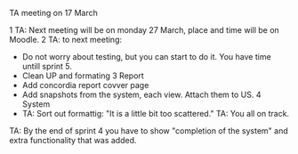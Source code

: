 TA meeting on 17 March

1 TA: Next meeting will be on monday 27 March, place and time will be on Moodle.
2 TA: to next meeting:
  - Do not worry about testing, but you can start to do it. You have time untill sprint 5.
  - Clean UP and formating
3 Report
  - Add concordia report covver page
  - Add snapshots from the system, each view. Attach them to US.
4 System
  - TA: Sort out formattig: "It is a little bit too scattered."
TA: You all on track.

TA: By the end of sprint 4 you have to show "completion of the system" and extra functionality that was added.
